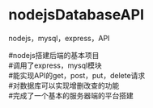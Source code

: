 # nodejsDatabaseAPI
nodejs，mysql，express，API<br/>

#nodejs搭建后端的基本项目<br/>
#调用了express，mysql模块<br/>
#能实现API的get，post，put，delete请求<br/>
#对数据库可以实现增删改查的功能<br/>
#完成了一个基本的服务器端的平台搭建
